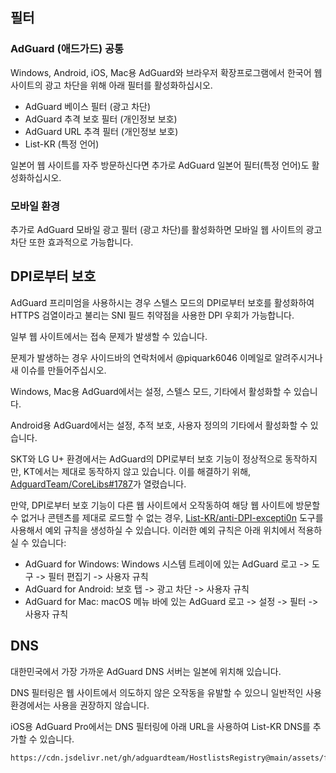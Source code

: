 ## 필터

### AdGuard (애드가드) 공통

Windows, Android, iOS, Mac용 AdGuard와 브라우저 확장프로그램에서 한국어 웹 사이트의 광고 차단을 위해 아래 필터를 활성화하십시오.

- AdGuard 베이스 필터 (광고 차단)
- AdGuard 추격 보호 필터 (개인정보 보호)
- AdGuard URL 추격 필터 (개인정보 보호)
- List-KR (특정 언어)

일본어 웹 사이트를 자주 방문하신다면 추가로 AdGuard 일본어 필터(특정 언어)도 활성화하십시오.

### 모바일 환경

추가로 AdGuard 모바일 광고 필터 (광고 차단)를 활성화하면 모바일 웹 사이트의 광고 차단 또한 효과적으로 가능합니다.

## DPI로부터 보호

AdGuard 프리미엄을 사용하시는 경우 스텔스 모드의 DPI로부터 보호를 활성화하여 HTTPS 검열이라고 불리는 SNI 필드 취약점을 사용한 DPI 우회가 가능합니다.

일부 웹 사이트에서는 접속 문제가 발생할 수 있습니다.

문제가 발생하는 경우 사이드바의 연락처에서 @piquark6046 이메일로 알려주시거나 새 이슈를 만들어주십시오.

Windows, Mac용 AdGuard에서는 설정, 스텔스 모드, 기타에서 활성화할 수 있습니다.

Android용 AdGuard에서는 설정, 추적 보호, 사용자 정의의 기타에서 활성화할 수 있습니다.

SKT와 LG U+ 환경에서는 AdGuard의 DPI로부터 보호 기능이 정상적으로 동작하지만, KT에서는 제대로 동작하지 않고 있습니다.
이를 해결하기 위해, [AdguardTeam/CoreLibs#1787](https://github.com/AdguardTeam/CoreLibs/issues/1789)가 열렸습니다.

만약, DPI로부터 보호 기능이 다른 웹 사이트에서 오작동하여 해당 웹 사이트에 방문할 수 없거나 콘텐츠를 제대로 로드할 수 없는 경우, [List-KR/anti-DPI-excepti0n](https://list-kr.github.io/anti-DPI-excepti0n/) 도구를 사용해서 예외 규칙을 생성하실 수 있습니다.
이러한 예외 규칙은 아래 위치에서 적용하실 수 있습니다:
- AdGuard for Windows: Windows 시스템 트레이에 있는 AdGuard 로고 -> 도구 -> 필터 편집기 -> 사용자 규칙
- AdGuard for Android: 보호 탭 -> 광고 차단 -> 사용자 규칙
- AdGuard for Mac: macOS 메뉴 바에 있는 AdGuard 로고 -> 설정 -> 필터 -> 사용자 규칙

## DNS

대한민국에서 가장 가까운 AdGuard DNS 서버는 일본에 위치해 있습니다.

DNS 필터링은 웹 사이트에서 의도하지 않은 오작동을 유발할 수 있으니 일반적인 사용 환경에서는 사용을 권장하지 않습니다.

iOS용 AdGuard Pro에서는 DNS 필터링에 아래 URL을 사용하여 List-KR DNS를 추가할 수 있습니다.

```
https://cdn.jsdelivr.net/gh/adguardteam/HostlistsRegistry@main/assets/filter_25.txt
```
